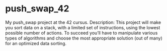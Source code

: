 # push_swap_42
My push_swap project at the 42 cursus. 
Description: This project will make you sort data on a stack, with a limited set of instructions, 
using the lowest possible number of actions. To succeed you’ll have to manipulate various types 
of algorithms and choose the most appropriate solution (out of many) for an optimized data sorting.
